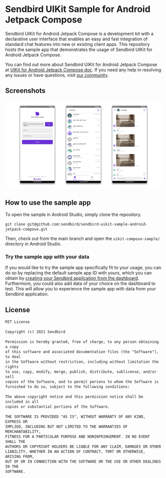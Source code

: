# Sendbird UIKit Sample for Android Jetpack Compose

Sendbird UIKit for Android Jetpack Compose is a development kit with a declarative user interface that enables an easy and fast integration of standard chat features into new or existing client apps. This repository hosts the sample app that demonstrates the usage of Sendbird UIKit for Android Jetpack Compose.

You can find out more about Sendbird UIKit for Android Jetpack Compose at [UIKit for Android Jetpack Compose doc](https://sendbird.com/docs/uikit/v3/jetpack-compose/overview). If you need any help in resolving any issues or have questions, visit [our community](https://community.sendbird.com).

## Screenshots

<img src="screenshots/screenshots.jpeg" alt="Screenshot">

## How to use the sample app

To open the sample in Android Studio, simply clone the repository.

```
git clone git@github.com:sendbird/sendbird-uikit-sample-android-jetpack-compose.git
```

Then, check out from the main branch and open the `uikit-compose-sample/` directory in Android Studio.

### Try the sample app with your data

If you would like to try the sample app specifically fit to your usage, you can do so by replacing the default sample app ID with yours, which you can obtain by [creating your Sendbird application from the dashboard](https://sendbird.com/docs/chat/v4/android/quickstart/send-first-message#3-install-and-configure-the-chat-sdk-4-step-1-create-a-sendbird-application-from-your-dashboard). Furthermore, you could also add data of your choice on the dashboard to test. This will allow you to experience the sample app with data from your Sendbird application.

## License

```
MIT License

Copyright (c) 2021 Sendbird

Permission is hereby granted, free of charge, to any person obtaining a copy
of this software and associated documentation files (the "Software"), to deal
in the Software without restriction, including without limitation the rights
to use, copy, modify, merge, publish, distribute, sublicense, and/or sell
copies of the Software, and to permit persons to whom the Software is
furnished to do so, subject to the following conditions:

The above copyright notice and this permission notice shall be included in all
copies or substantial portions of the Software.

THE SOFTWARE IS PROVIDED "AS IS", WITHOUT WARRANTY OF ANY KIND, EXPRESS OR
IMPLIED, INCLUDING BUT NOT LIMITED TO THE WARRANTIES OF MERCHANTABILITY,
FITNESS FOR A PARTICULAR PURPOSE AND NONINFRINGEMENT. IN NO EVENT SHALL THE
AUTHORS OR COPYRIGHT HOLDERS BE LIABLE FOR ANY CLAIM, DAMAGES OR OTHER
LIABILITY, WHETHER IN AN ACTION OF CONTRACT, TORT OR OTHERWISE, ARISING FROM,
OUT OF OR IN CONNECTION WITH THE SOFTWARE OR THE USE OR OTHER DEALINGS IN THE
SOFTWARE.
```
